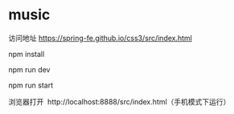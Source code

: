 # music

访问地址 https://spring-fe.github.io/css3/src/index.html

npm install

npm run dev

npm run start


浏览器打开  http://localhost:8888/src/index.html（手机模式下运行）
